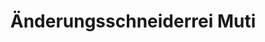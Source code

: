 ---
title: "Änderungsschneiderrei Muti"
url: /bergen-auf-ruegen/aenderungsschneiderrei-muti/
shop: Schneiderei
---